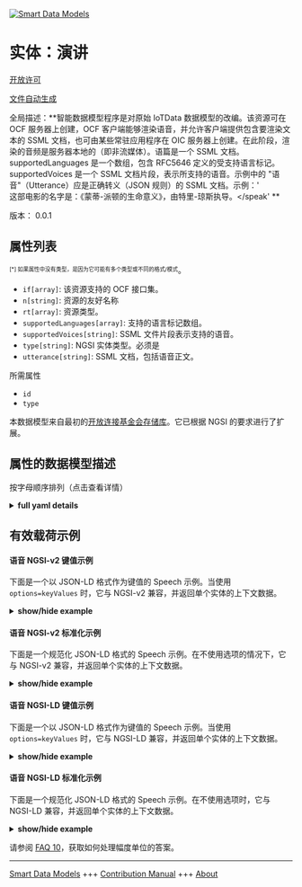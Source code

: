 <!-- 10-Header -->  
[![Smart Data Models](https://smartdatamodels.org/wp-content/uploads/2022/01/SmartDataModels_logo.png "Logo")](https://smartdatamodels.org)  
实体：演讲  
=====<!-- /10-Header -->  
<!-- 15-License -->  
[开放许可](https://github.com/smart-data-models//dataModel.OCF/blob/master/Speech/LICENSE.md)  
[文件自动生成](https://docs.google.com/presentation/d/e/2PACX-1vTs-Ng5dIAwkg91oTTUdt8ua7woBXhPnwavZ0FxgR8BsAI_Ek3C5q97Nd94HS8KhP-r_quD4H0fgyt3/pub?start=false&loop=false&delayms=3000#slide=id.gb715ace035_0_60)  
<!-- /15-License -->  
<!-- 20-Description -->  
全局描述：**智能数据模型程序是对原始 IoTData 数据模型的改编。该资源可在 OCF 服务器上创建，OCF 客户端能够渲染语音，并允许客户端提供包含要渲染文本的 SSML 文档，也可由某些常驻应用程序在 OIC 服务器上创建。在此阶段，渲染的音频是服务器本地的（即非流媒体）。语篇是一个 SSML 文档。supportedLanguages 是一个数组，包含 RFC5646 定义的受支持语言标记。supportedVoices 是一个 SSML 文档片段，表示所支持的语音。示例中的 "语音"（Utterance）应是正确转义（JSON 规则）的 SSML 文档。示例：'<?xml version='1.0' encoding='ISO-8859-1'?> <speak version='1.1' xmlns='http://www.w3.org/2001/10/synthesis' xmlns:xsi='http://www.w3.org/2001/XMLSchema-instance' xsi:schemaLocation='http://www.w3.org/2001/10/synthesis http://www.w3.org/TR/speech-synthesis11/synthesis.xsd' xml:lang='en-US'>  
这部电影的名字是：《蒙蒂-派顿的生命意义》，由特里-琼斯执导。</speak' **  
版本： 0.0.1  
<!-- /20-Description -->  
<!-- 30-PropertiesList -->  

## 属性列表  

<sup><sub>[*] 如果属性中没有类型，是因为它可能有多个类型或不同的格式/模式</sub></sup>。  
- `if[array]`: 该资源支持的 OCF 接口集。  - `n[string]`: 资源的友好名称  - `rt[array]`: 资源类型。  - `supportedLanguages[array]`: 支持的语言标记数组。  - `supportedVoices[string]`: SSML 文件片段表示支持的语音。  - `type[string]`: NGSI 实体类型。必须是  - `utterance[string]`: SSML 文档，包括语音正文。  <!-- /30-PropertiesList -->  
<!-- 35-RequiredProperties -->  
所需属性  
- `id`  - `type`  <!-- /35-RequiredProperties -->  
<!-- 40-RequiredProperties -->  
本数据模型来自最初的[开放连接基金会存储库](https://github.com/openconnectivityfoundation/IoTDataModels)。它已根据 NGSI 的要求进行了扩展。  
<!-- /40-RequiredProperties -->  
<!-- 50-DataModelHeader -->  
## 属性的数据模型描述  
按字母顺序排列（点击查看详情）  
<!-- /50-DataModelHeader -->  
<!-- 60-ModelYaml -->  
<details><summary><strong>full yaml details</strong></summary>    
```yaml  
Speech:    
  description: 'Smart Data Models Program adaptation of the original IoTData data Models. This Resource may be created on the OCF Server that is capable of rendering speech by an OCF Client and allows the client to provide an SSML document with text to render  or may be created on the OIC Server by some resident application. The audio rendered is at this stage local to the Server (i.e. not streamed). The utterance is an SSML document. The supportedLanguages is an array of the RFC5646 defined language tags that are supported. The supportedVoices is an SSML document fragment indicating the voices that are supported. Utterance in the example shall be a properly escaped (JSON rules) SSML document. An example:   ''<?xml version=''1.0'' encoding=''ISO-8859-1''?>    <speak version=''1.1'' xmlns=''http://www.w3.org/2001/10/synthesis''    	xmlns:xsi=''http://www.w3.org/2001/XMLSchema-instance''    	xsi:schemaLocation=''http://www.w3.org/2001/10/synthesis    	http://www.w3.org/TR/speech-synthesis11/synthesis.xsd''    	xml:lang=''en-US''>        	The title of the movie is:    	''Monty Pythons The Meaning of Life''    	which is directed by Terry Jones.    </speak'' '    
  properties:    
    if:    
      description: The OCF Interface set supported by this Resource.    
      items:    
        enum:    
          - oic.if.a    
          - oic.if.baseline    
        type: string    
      minItems: 2    
      readOnly: true    
      type: array    
      uniqueItems: true    
      x-ngsi:    
        type: Property    
    n:    
      description: Friendly name of the Resource    
      maxLength: 64    
      readOnly: true    
      type: string    
      x-ngsi:    
        type: Property    
    rt:    
      description: The Resource Type.    
      items:    
        enum:    
          - oic.r.speech.tts    
        maxLength: 64    
        type: string    
      minItems: 1    
      readOnly: true    
      type: array    
      uniqueItems: true    
      x-ngsi:    
        type: Property    
    supportedLanguages:    
      description: The array of supported language tags.    
      items:    
        type: string    
      readOnly: true    
      type: array    
      x-ngsi:    
        type: Property    
    supportedVoices:    
      description: The SSML document fragment indicating supported voices.    
      maxLength: 1024    
      readOnly: true    
      type: string    
      x-ngsi:    
        type: Property    
    type:    
      description: NGSI entity type. It has to be Speech    
      enum:    
        - Speech    
      type: string    
      x-ngsi:    
        type: Property    
    utterance:    
      description: The SSML document including the speech body.    
      maxLength: 1024    
      type: string    
      x-ngsi:    
        type: Property    
  required:    
    - id    
    - type    
  type: object    
  x-derived-from: https://github.com/OpenInterConnect/IoTDataModels/blob/master/SpeechResURI.swagger.json    
  x-disclaimer: 'Redistribution and use in source and binary forms, with or without modification, are permitted  provided that the license conditions are met. Copyleft (c) 2022 Contributors to Smart Data Models Program'    
  x-license-url: https://github.com/smart-data-models/dataModel.OCF/blob/master/Speech/LICENSE.md    
  x-model-schema: https://smart-data-models.github.io/dataModel.IoTDataModels/Speech/schema.json    
  x-model-tags: OCF    
  x-version: 0.0.1    
```  
</details>    
<!-- /60-ModelYaml -->  
<!-- 70-MiddleNotes -->  
<!-- /70-MiddleNotes -->  
<!-- 80-Examples -->  
## 有效载荷示例  
#### 语音 NGSI-v2 键值示例  
下面是一个以 JSON-LD 格式作为键值的 Speech 示例。当使用 `options=keyValues` 时，它与 NGSI-v2 兼容，并返回单个实体的上下文数据。  
<details><summary><strong>show/hide example</strong></summary>    
```json  
{  
  "id": "urn:ngsi-ld:Speech:id:MSFY:34806271",  
  "dateCreated": "1973-12-25T02:28:43Z",  
  "dateModified": "2016-12-27T10:52:44Z",  
  "source": "Happy talk boy although everybody art central. Read Republican really cultural within.",  
  "name": "With every game hard how. Direction management industry generation send director.",  
  "alternateName": "Anything building move card east institution minute. Speech view since environmental however management painting. Long strategy price ask treatment of.",  
  "description": "Always worker discover bank. Leg none six measure fast cost.",  
  "dataProvider": "Manager about country smile. Fall woman yeah thing clear. Street already Republican life.",  
  "owner": [  
    "urn:ngsi-ld:Speech:items:QSTJ:71949007",  
    "urn:ngsi-ld:Speech:items:YUJN:53243319"  
  ],  
  "seeAlso": [  
    "urn:ngsi-ld:Speech:items:XMUU:79983626",  
    "urn:ngsi-ld:Speech:items:PPOG:87651750"  
  ],  
  "location": {  
    "type": "Point",  
    "coordinates": [  
      -9.2267575,  
      -152.388253  
    ]  
  },  
  "address": {  
    "streetAddress": "White audience serious day suffer. Western outside word draw especially.",  
    "addressLocality": "Maintain response simply. Indeed dinner argue surface business move television education. Imagine hotel send Republican stage technology choice.",  
    "addressRegion": "Hot benefit list trial clear suffer. Important body difference cause only energy. Long attention there bad letter generation. Relationship worker model end they quickly.",  
    "addressCountry": "Practice change treat degree. Board conference name past space.",  
    "postalCode": "Effect garden fish while. Record professor determine dream.",  
    "postOfficeBoxNumber": "Keep education someone could. Mrs knowledge note great else half fish live. Base through likely newspaper throw read someone then."  
  },  
  "areaServed": "Camera talk statement ground base. Pull alone enjoy score off right do. Increase success front side."  
}  
```  
</details>  
#### 语音 NGSI-v2 标准化示例  
下面是一个规范化 JSON-LD 格式的 Speech 示例。在不使用选项的情况下，它与 NGSI-v2 兼容，并返回单个实体的上下文数据。  
<details><summary><strong>show/hide example</strong></summary>    
```json  
{  
  "id": {  
    "type": "string",  
    "value": "urn:ngsi-ld:Speech:id:MSFY:34806271"  
  },  
  "dateCreated": {  
    "format": "date-time",  
    "type": "string",  
    "value": "1973-12-25T02:28:43Z"  
  },  
  "dateModified": {  
    "format": "date-time",  
    "type": "string",  
    "value": "2016-12-27T10:52:44Z"  
  },  
  "source": {  
    "type": "string",  
    "value": "Happy talk boy although everybody art central. Read Republican really cultural within."  
  },  
  "name": {  
    "type": "string",  
    "value": "With every game hard how. Direction management industry generation send director."  
  },  
  "alternateName": {  
    "type": "string",  
    "value": "Anything building move card east institution minute. Speech view since environmental however management painting. Long strategy price ask treatment of."  
  },  
  "description": {  
    "type": "string",  
    "value": "Always worker discover bank. Leg none six measure fast cost."  
  },  
  "dataProvider": {  
    "type": "string",  
    "value": "Manager about country smile. Fall woman yeah thing clear. Street already Republican life."  
  },  
  "owner": {  
    "type": "array",  
    "value": [  
      "urn:ngsi-ld:Speech:items:QSTJ:71949007",  
      "urn:ngsi-ld:Speech:items:YUJN:53243319"  
    ]  
  },  
  "seeAlso": {  
    "type": "array",  
    "value": [  
      "urn:ngsi-ld:Speech:items:XMUU:79983626",  
      "urn:ngsi-ld:Speech:items:PPOG:87651750"  
    ]  
  },  
  "location": {  
    "type": "object",  
    "value": {  
      "type": "Point",  
      "coordinates": [  
        -9.2267575,  
        -152.388253  
      ]  
    }  
  },  
  "address": {  
    "type": "object",  
    "value": {  
      "streetAddress": "White audience serious day suffer. Western outside word draw especially.",  
      "addressLocality": "Maintain response simply. Indeed dinner argue surface business move television education. Imagine hotel send Republican stage technology choice.",  
      "addressRegion": "Hot benefit list trial clear suffer. Important body difference cause only energy. Long attention there bad letter generation. Relationship worker model end they quickly.",  
      "addressCountry": "Practice change treat degree. Board conference name past space.",  
      "postalCode": "Effect garden fish while. Record professor determine dream.",  
      "postOfficeBoxNumber": "Keep education someone could. Mrs knowledge note great else half fish live. Base through likely newspaper throw read someone then."  
    }  
  },  
  "areaServed": {  
    "type": "string",  
    "value": "Camera talk statement ground base. Pull alone enjoy score off right do. Increase success front side."  
  }  
}  
```  
</details>  
#### 语音 NGSI-LD 键值示例  
下面是一个以 JSON-LD 格式作为键值的 Speech 示例。当使用 `options=keyValues` 时，它与 NGSI-LD 兼容，并返回单个实体的上下文数据。  
<details><summary><strong>show/hide example</strong></summary>    
```json  
{  
    "id": "urn:ngsi-ld:Speech:id:MSFY:34806271",  
    "dateCreated": "1973-12-25T02:28:43Z",  
    "dateModified": "2016-12-27T10:52:44Z",  
    "source": "Happy talk boy although everybody art central. Read Republican really cultural within.",  
    "name": "With every game hard how. Direction management industry generation send director.",  
    "alternateName": "Anything building move card east institution minute. Speech view since environmental however management painting. Long strategy price ask treatment of.",  
    "description": "Always worker discover bank. Leg none six measure fast cost.",  
    "dataProvider": "Manager about country smile. Fall woman yeah thing clear. Street already Republican life.",  
    "owner": [  
        "urn:ngsi-ld:Speech:items:QSTJ:71949007",  
        "urn:ngsi-ld:Speech:items:YUJN:53243319"  
    ],  
    "seeAlso": [  
        "urn:ngsi-ld:Speech:items:XMUU:79983626",  
        "urn:ngsi-ld:Speech:items:PPOG:87651750"  
    ],  
    "location": {  
        "type": "Point",  
        "coordinates": [  
            -9.2267575,  
            -152.388253  
        ]  
    },  
    "address": {  
        "streetAddress": "White audience serious day suffer. Western outside word draw especially.",  
        "addressLocality": "Maintain response simply. Indeed dinner argue surface business move television education. Imagine hotel send Republican stage technology choice.",  
        "addressRegion": "Hot benefit list trial clear suffer. Important body difference cause only energy. Long attention there bad letter generation. Relationship worker model end they quickly.",  
        "addressCountry": "Practice change treat degree. Board conference name past space.",  
        "postalCode": "Effect garden fish while. Record professor determine dream.",  
        "postOfficeBoxNumber": "Keep education someone could. Mrs knowledge note great else half fish live. Base through likely newspaper throw read someone then."  
    },  
    "areaServed": "Camera talk statement ground base. Pull alone enjoy score off right do. Increase success front side.",  
    "@context": [  
        "https://smartdatamodels.org/context.jsonld",  
        "https://raw.githubusercontent.com/smart-data-models/dataModel.OCF/master/context.jsonld"  
    ]  
}  
```  
</details>  
#### 语音 NGSI-LD 标准化示例  
下面是一个规范化 JSON-LD 格式的 Speech 示例。在不使用选项时，它与 NGSI-LD 兼容，并返回单个实体的上下文数据。  
<details><summary><strong>show/hide example</strong></summary>    
```json  
{  
    "id": "urn:ngsi-ld:Speech:id:GEWQ:12227601",  
    "dateCreated": {  
        "type": "Property",  
        "value": {  
            "@type": "DateTime",  
            "@value": "1991-09-26T05:16:34Z"  
        }  
    },  
    "dateModified": {  
        "type": "Property",  
        "value": {  
            "@type": "DateTime",  
            "@value": "2006-01-12T06:39:33Z"  
        }  
    },  
    "source": {  
        "type": "Property",  
        "value": "Strong cost see certainly job push. At set baby professional."  
    },  
    "name": {  
        "type": "Property",  
        "value": "Machine miss fly guess authority everyone. Different language condition town government lot opportunity."  
    },  
    "alternateName": {  
        "type": "Property",  
        "value": "Doctor early east hour near ball. Order language doctor water still head any face. True career officer get amount nation since those."  
    },  
    "description": {  
        "type": "Property",  
        "value": "Have foot particular nearly culture suffer. Wife partner by way itself. Employee much relationship his majority near travel think."  
    },  
    "dataProvider": {  
        "type": "Property",  
        "value": "Health field section above within cell each. Speech give that individual break against."  
    },  
    "owner": {  
        "type": "Property",  
        "value": [  
            "urn:ngsi-ld:Speech:items:VFPP:46854686",  
            "urn:ngsi-ld:Speech:items:FUNQ:67496691"  
        ]  
    },  
    "seeAlso": {  
        "type": "Property",  
        "value": [  
            "urn:ngsi-ld:Speech:items:JXWG:61166781"  
        ]  
    },  
    "location": {  
        "type": "Property",  
        "value": {  
            "type": "Point",  
            "coordinates": [  
                52.163571,  
                -38.680616  
            ]  
        }  
    },  
    "address": {  
        "type": "Property",  
        "value": {  
            "streetAddress": "You first sure Mrs. Staff nice community ready forward affect least. Admit five subject accept.",  
            "addressLocality": "Little thousand bag system cover. Animal newspaper matter ok surface main. Collection letter reality.",  
            "addressRegion": "Arrive each real side speak reduce station Democrat. Some wish material whether.",  
            "addressCountry": "Tax leader tonight item remember occur drug position.",  
            "postalCode": "Economic prepare spend discussion.",  
            "postOfficeBoxNumber": "Police election ready board again. Think right discover institution issue."  
        }  
    },  
    "areaServed": {  
        "type": "Property",  
        "value": "None medical result market process cell type send. Summer heart half. Late all system ok movement travel pretty."  
    },  
    "@context": [  
        "https://smartdatamodels.org/context.jsonld",  
        "https://raw.githubusercontent.com/smart-data-models/dataModel.OCF/master/context.jsonld"  
    ]  
}  
```  
</details><!-- /80-Examples -->  
<!-- 90-FooterNotes -->  
<!-- /90-FooterNotes -->  
<!-- 95-Units -->  
请参阅 [FAQ 10](https://smartdatamodels.org/index.php/faqs/)，获取如何处理幅度单位的答案。  
<!-- /95-Units -->  
<!-- 97-LastFooter -->  
---  
[Smart Data Models](https://smartdatamodels.org) +++ [Contribution Manual](https://bit.ly/contribution_manual) +++ [About](https://bit.ly/Introduction_SDM)<!-- /97-LastFooter -->  

